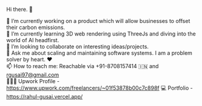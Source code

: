 Hi there. 👋
 
 🔭 I’m currently working on a product which will allow businesses to offset their carbon emissions.  
 🌱 I’m currently learning 3D web rendering using ThreeJs and diving into the world of AI headfirst.  
 👯 I’m looking to collaborate on interesting ideas/projects.      
 💬 Ask me about scaling and maintaining software systems. I am a problem solver by heart. ❤️  
 📫 How to reach me:  Reachable via +91-8708157414 🇮🇳 and rgusai97@gmail.com    
 👨🏽‍💻 Upwork Profile - https://www.upwork.com/freelancers/~01f53878b00c7c898f
 💻 Portfolio - https://rahul-gusai.vercel.app/

